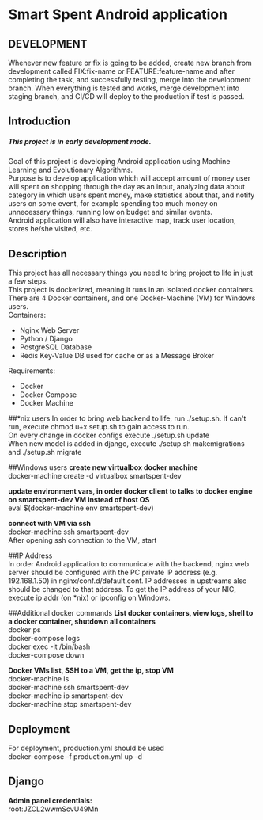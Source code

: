 # Smart Spent Android application

## DEVELOPMENT
Whenever new feature or fix is going to be added, create new branch from development called FIX:fix-name 
or FEATURE:feature-name and after completing the task, and successfully testing, merge into the development 
branch. When everything is tested and works, merge development into staging branch, and CI/CD will deploy 
to the production if test is passed.

## Introduction
##### This project is in early development mode.
Goal of this project is developing Android application using Machine Learning and
Evolutionary Algorithms.  
Purpose is to develop application which will accept amount of
money user will spent on shopping through the day as an input, analyzing data about
category in which users spent money, make statistics about that, and notify users
on some event, for example spending too much money on unnecessary things, running low
on budget and similar events.  
Android application will also have interactive map, track user location, stores
he/she visited, etc.

## Description
This project has all necessary things you need to bring project to life in just a few
steps.  
This project is dockerized, meaning it runs in an isolated docker containers. There
are 4 Docker containers, and one Docker-Machine (VM) for Windows users.  
Containers:
* Nginx Web Server
* Python / Django
* PostgreSQL Database
* Redis Key-Value DB used for cache or as a Message Broker

Requirements:  
* Docker
* Docker Compose
* Docker Machine

##*nix users
In order to bring web backend to life, run ./setup.sh.
If can't run, execute chmod u+x setup.sh to gain access to run.  
On every change in docker configs execute ./setup.sh update  
When new model is added in django, execute ./setup.sh makemigrations and
./setup.sh migrate

##Windows users
**create new virtualbox docker machine**  
docker-machine create -d virtualbox smartspent-dev  

**update environment vars, in order docker client to talks to docker engine on
smartspent-dev VM instead of host OS**  
eval $(docker-machine env smartspent-dev)
  
**connect with VM via ssh**  
docker-machine ssh smartspent-dev  
After opening ssh connection to the VM, start

##IP Address  
In order Android application to communicate with the backend, nginx web server should 
be configured with the PC private IP address (e.g. 192.168.1.50) in nginx/conf.d/default.conf. 
IP addresses in upstreams also should be changed to that address. To get the IP address of 
your NIC, execute ip addr (on *nix) or ipconfig on Windows. 

##Additional docker commands
**List docker containers, view logs, shell to a docker container, shutdown all containers**  
docker ps  
docker-compose logs  
docker exec -it <container id> /bin/bash  
docker-compose down

**Docker VMs list, SSH to a VM, get the ip, stop VM**  
docker-machine ls  
docker-machine ssh smartspent-dev  
docker-machine ip smartspent-dev  
docker-machine stop smartspent-dev


## Deployment
For deployment, production.yml should be used  
docker-compose -f production.yml up -d

## Django
**Admin panel credentials:**  
root:JZCL2wwmScvU49Mn
